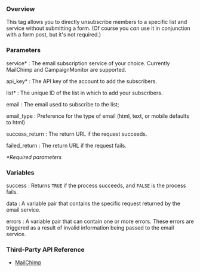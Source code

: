 ### Overview

This tag allows you to directly unsubscribe members to a specific list and service without submitting a form. (Of course you *can* use it in conjunction with a form post, but it's not required.)


### Parameters

service*
:	The email subscription service of your choice. Currently MailChimp and CampaignMonitor are supported.

api_key*
:	The API key of the account to add the subscribers.

list*
:	The unique ID of the list in which to add your subscribers.

email
:	The email used to subscribe to the list;

email_type
:	Preference for the type of email (html, text, or mobile defaults to html)

success_return
:	The return URL if the request succeeds.

failed_return
:	The return URL if the request fails.

_*Required parameters_


### Variables

success
:	Returns `TRUE` if the process succeeds, and `FALSE` is the process fails.

data
:	A variable pair that contains the specific request returned by the email service.

errors
:	A variable pair that can contain one or more errors. These errors are triggered as a result of invalid information being passed to the email service.


### Third-Party API Reference

- [MailChimp](http://apidocs.mailchimp.com/api/1.3/listsubscribe.func.php)